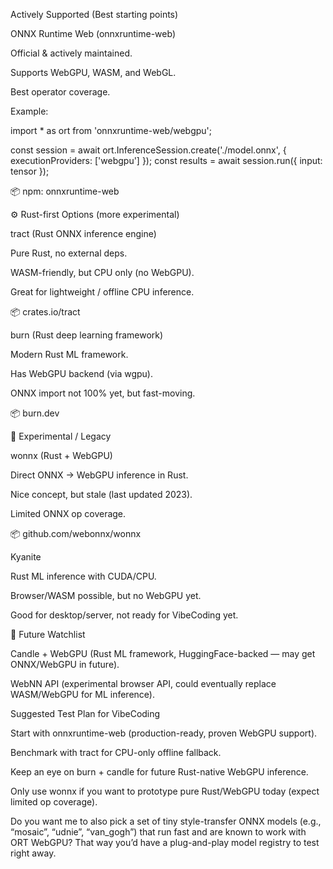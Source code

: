 Actively Supported (Best starting points)

ONNX Runtime Web (onnxruntime-web)

Official & actively maintained.

Supports WebGPU, WASM, and WebGL.

Best operator coverage.

Example:

import * as ort from 'onnxruntime-web/webgpu';

const session = await ort.InferenceSession.create('./model.onnx', {
  executionProviders: ['webgpu']
});
const results = await session.run({ input: tensor });


📦 npm: onnxruntime-web

⚙️ Rust-first Options (more experimental)

tract (Rust ONNX inference engine)

Pure Rust, no external deps.

WASM-friendly, but CPU only (no WebGPU).

Great for lightweight / offline CPU inference.

📦 crates.io/tract

burn (Rust deep learning framework)

Modern Rust ML framework.

Has WebGPU backend (via wgpu).

ONNX import not 100% yet, but fast-moving.

📦 burn.dev

🧪 Experimental / Legacy

wonnx (Rust + WebGPU)

Direct ONNX → WebGPU inference in Rust.

Nice concept, but stale (last updated 2023).

Limited ONNX op coverage.

📦 github.com/webonnx/wonnx

Kyanite

Rust ML inference with CUDA/CPU.

Browser/WASM possible, but no WebGPU yet.

Good for desktop/server, not ready for VibeCoding yet.

🔮 Future Watchlist

Candle + WebGPU (Rust ML framework, HuggingFace-backed — may get ONNX/WebGPU in future).

WebNN API (experimental browser API, could eventually replace WASM/WebGPU for ML inference).

Suggested Test Plan for VibeCoding

Start with onnxruntime-web (production-ready, proven WebGPU support).

Benchmark with tract for CPU-only offline fallback.

Keep an eye on burn + candle for future Rust-native WebGPU inference.

Only use wonnx if you want to prototype pure Rust/WebGPU today (expect limited op coverage).

Do you want me to also pick a set of tiny style-transfer ONNX models (e.g., “mosaic”, “udnie”, “van_gogh”) that run fast and are known to work with ORT WebGPU? That way you’d have a plug-and-play model registry to test right away.
